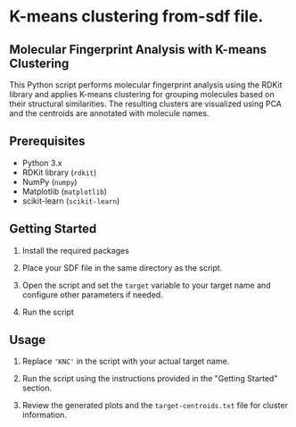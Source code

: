 # K-means clustering from-sdf file. 


## Molecular Fingerprint Analysis with K-means Clustering

This Python script performs molecular fingerprint analysis using the RDKit library and applies K-means clustering for grouping molecules based on their structural similarities. The resulting clusters are visualized using PCA and the centroids are annotated with molecule names.

## Prerequisites
- Python 3.x
- RDKit library (`rdkit`)
- NumPy (`numpy`)
- Matplotlib (`matplotlib`)
- scikit-learn (`scikit-learn`)

## Getting Started

1. Install the required packages

2. Place your SDF file in the same directory as the script.

3. Open the script and set the `target` variable to your target name and configure other parameters if needed.

4. Run the script


## Usage

1. Replace `'KNC'` in the script with your actual target name.

2. Run the script using the instructions provided in the "Getting Started" section.

3. Review the generated plots and the `target-centroids.txt` file for cluster information.


